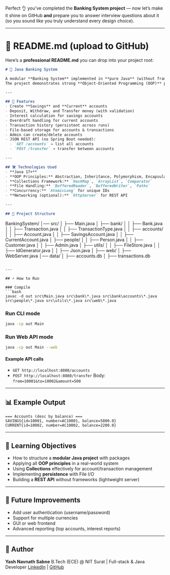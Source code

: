 Perfect 👌 you’ve completed the **Banking System project** — now let’s make it shine on GitHub **and** prepare you to answer interview questions about it (so you sound like you truly understand every design choice).

---

# 📄 README.md (upload to GitHub)

Here’s a **professional README.md** you can drop into your project root:

```markdown
# 🏦 Java Banking System

A modular **Banking System** implemented in **pure Java** (without frameworks).  
The project demonstrates strong **Object-Oriented Programming (OOP)** principles, **Collections**, **File I/O**, and even a lightweight **REST API** using Java's built-in `HttpServer`.

---

## 🚀 Features
- Create **Savings** and **Current** accounts
- Deposit, Withdraw, and Transfer money (with validation)
- Interest calculation for savings accounts
- Overdraft handling for current accounts
- Transaction history (persistent across runs)
- File-based storage for accounts & transactions
- Admin can create/delete accounts
- JSON REST API (no Spring Boot needed):
  - `GET /accounts` → list all accounts
  - `POST /transfer` → transfer between accounts

---

## 🛠️ Technologies Used
- **Java 17+**
- **OOP Principles:** Abstraction, Inheritance, Polymorphism, Encapsulation
- **Collections Framework:** `HashMap`, `ArrayList`, `Comparator`
- **File Handling:** `BufferedReader`, `BufferedWriter`, `Paths`
- **Concurrency:** `AtomicLong` for unique IDs
- **Networking (optional):** `HttpServer` for REST API

---

## 📂 Project Structure
```

BankingSystem/
│── src/
│   ├── Main.java
│   ├── bank/
│   │   ├── Bank.java
│   │   ├── Transaction.java
│   │   ├── TransactionType.java
│   │   ├── accounts/
│   │       ├── Account.java
│   │       ├── SavingsAccount.java
│   │       ├── CurrentAccount.java
│   ├── people/
│   │   ├── Person.java
│   │   ├── Customer.java
│   │   ├── Admin.java
│   ├── utils/
│   │   ├── FileStore.java
│   │   ├── IdGenerator.java
│   │   ├── Json.java
│   ├── web/
│       ├── WebServer.java
│── data/
│   ├── accounts.db
│   ├── transactions.db

````

---

## ⚡ How to Run

### Compile
```bash
javac -d out src\Main.java src\bank\*.java src\bank\accounts\*.java src\people\*.java src\utils\*.java src\web\*.java
````

### Run CLI mode

```bash
java -cp out Main
```

### Run Web API mode

```bash
java -cp out Main --web
```

#### Example API calls

* `GET http://localhost:8080/accounts`
* `POST http://localhost:8080/transfer`
  Body: `from=10001&to=10002&amount=500`

---

## 📊 Example Output

```
=== Accounts (desc by balance) ===
SAVINGS{id=10001, number=AC10001, balance=5800.0}
CURRENT{id=10002, number=AC10002, balance=2200.0}
```

---

## 🧠 Learning Objectives

* How to structure a **modular Java project** with packages
* Applying all **OOP principles** in a real-world system
* Using **Collections** effectively for account/transaction management
* Implementing **persistence** with File I/O
* Building a **REST API** without frameworks (lightweight server)

---

## 📌 Future Improvements

* Add user authentication (username/password)
* Support for multiple currencies
* GUI or web frontend
* Advanced reporting (top accounts, interest reports)

---

## 👤 Author

**Yash Navnath Sabne**
B.Tech (ECE) @ NIT Surat | Full-stack & Java Developer
[LinkedIn](https://www.linkedin.com/in/yash-sabne-77239b287/) | [GitHub](https://github.com/yashsabne)

```
 